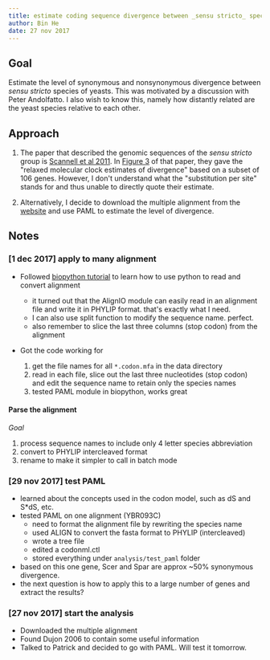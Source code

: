 ```yaml
---
title: estimate coding sequence divergence between _sensu stricto_ species of yeast
author: Bin He
date: 27 nov 2017
---
```


## Goal

Estimate the level of synonymous and nonsynonymous divergence between _sensu stricto_ species of yeasts. This was motivated by a discussion with Peter Andolfatto. I also wish to know this, namely how distantly related are the yeast species relative to each other.

## Approach

1. The paper that described the genomic sequences of the _sensu stricto_ group is [Scannell et al 2011](http://www.g3journal.org/content/1/1/11). In [Figure 3](http://d2vw8dvx0mg08w.cloudfront.net/content/ggg/1/1/11/F3.large.jpg?width=800&height=600&carousel=1) of that paper, they gave the "relaxed molecular clock estimates of divergence" based on a subset of 106 genes. However, I don't understand what the "substitution per site" stands for and thus unable to directly quote their estimate.

1. Alternatively, I decide to download the multiple alignment from the [website](http://sss.genetics.wisc.edu/cgi-bin/s3.cgi) and use PAML to estimate the level of divergence.

## Notes

### [1 dec 2017] apply to many alignment

- Followed [biopython tutorial](https://github.com/peterjc/biopython_workshop/tree/master/reading_writing_alignments) to learn how to use python to read and convert alignment
    - it turned out that the AlignIO module can easily read in an alignment file and write it in PHYLIP format. that's exactly what I need.
    - I can also use split function to modify the sequence name. perfect.
    - also remember to slice the last three columns (stop codon) from the alignment

- Got the code working for 
    1) get the file names for all `*.codon.mfa` in the data directory
    1) read in each file, slice out the last three nucleotides (stop codon) and edit the sequence name to retain only the species names
    1) tested PAML module in biopython, works great

#### Parse the alignment

_Goal_

1. process sequence names to include only 4 letter species abbreviation
1. convert to PHYLIP intercleaved format
1. rename to make it simpler to call in batch mode

### [29 nov 2017] test PAML

- learned about the concepts used in the codon model, such as dS and S*dS, etc.
- tested PAML on one alignment (YBR093C)
    - need to format the alignment file by rewriting the species name
    - used ALIGN to convert the fasta format to PHYLIP (intercleaved)
    - wrote a tree file
    - edited a codonml.ctl
    - stored everything under `analysis/test_paml` folder
- based on this one gene, Scer and Spar are approx ~50% synonymous divergence.
- the next question is how to apply this to a large number of genes and extract the results?

### [27 nov 2017] start the analysis

- Downloaded the multiple alignment
- Found Dujon 2006 to contain some useful information
- Talked to Patrick and decided to go with PAML. Will test it tomorrow.
